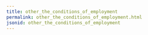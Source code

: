 ```yaml
---
title: other_the_conditions_of_employment
permalink: other_the_conditions_of_employment.html
jsonid: other_the_conditions_of_employment
---
```

